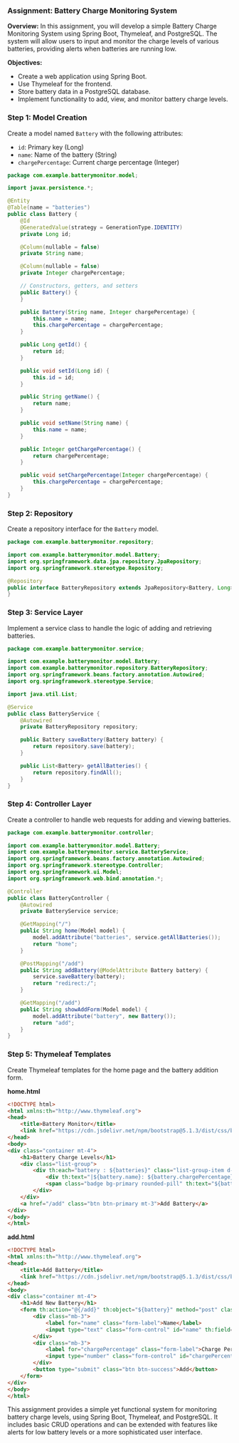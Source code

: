 ### Assignment: Battery Charge Monitoring System

**Overview:**
In this assignment, you will develop a simple Battery Charge Monitoring System using Spring Boot, Thymeleaf, and PostgreSQL. The system will allow users to input and monitor the charge levels of various batteries, providing alerts when batteries are running low.

**Objectives:**
- Create a web application using Spring Boot.
- Use Thymeleaf for the frontend.
- Store battery data in a PostgreSQL database.
- Implement functionality to add, view, and monitor battery charge levels.

### Step 1: Model Creation

Create a model named `Battery` with the following attributes:
- `id`: Primary key (Long)
- `name`: Name of the battery (String)
- `chargePercentage`: Current charge percentage (Integer)

```java
package com.example.batterymonitor.model;

import javax.persistence.*;

@Entity
@Table(name = "batteries")
public class Battery {
    @Id
    @GeneratedValue(strategy = GenerationType.IDENTITY)
    private Long id;

    @Column(nullable = false)
    private String name;

    @Column(nullable = false)
    private Integer chargePercentage;

    // Constructors, getters, and setters
    public Battery() {
    }

    public Battery(String name, Integer chargePercentage) {
        this.name = name;
        this.chargePercentage = chargePercentage;
    }

    public Long getId() {
        return id;
    }

    public void setId(Long id) {
        this.id = id;
    }

    public String getName() {
        return name;
    }

    public void setName(String name) {
        this.name = name;
    }

    public Integer getChargePercentage() {
        return chargePercentage;
    }

    public void setChargePercentage(Integer chargePercentage) {
        this.chargePercentage = chargePercentage;
    }
}
```

### Step 2: Repository

Create a repository interface for the `Battery` model.

```java
package com.example.batterymonitor.repository;

import com.example.batterymonitor.model.Battery;
import org.springframework.data.jpa.repository.JpaRepository;
import org.springframework.stereotype.Repository;

@Repository
public interface BatteryRepository extends JpaRepository<Battery, Long> {
}
```

### Step 3: Service Layer

Implement a service class to handle the logic of adding and retrieving batteries.

```java
package com.example.batterymonitor.service;

import com.example.batterymonitor.model.Battery;
import com.example.batterymonitor.repository.BatteryRepository;
import org.springframework.beans.factory.annotation.Autowired;
import org.springframework.stereotype.Service;

import java.util.List;

@Service
public class BatteryService {
    @Autowired
    private BatteryRepository repository;

    public Battery saveBattery(Battery battery) {
        return repository.save(battery);
    }

    public List<Battery> getAllBatteries() {
        return repository.findAll();
    }
}
```

### Step 4: Controller Layer

Create a controller to handle web requests for adding and viewing batteries.

```java
package com.example.batterymonitor.controller;

import com.example.batterymonitor.model.Battery;
import com.example.batterymonitor.service.BatteryService;
import org.springframework.beans.factory.annotation.Autowired;
import org.springframework.stereotype.Controller;
import org.springframework.ui.Model;
import org.springframework.web.bind.annotation.*;

@Controller
public class BatteryController {
    @Autowired
    private BatteryService service;

    @GetMapping("/")
    public String home(Model model) {
        model.addAttribute("batteries", service.getAllBatteries());
        return "home";
    }

    @PostMapping("/add")
    public String addBattery(@ModelAttribute Battery battery) {
        service.saveBattery(battery);
        return "redirect:/";
    }

    @GetMapping("/add")
    public String showAddForm(Model model) {
        model.addAttribute("battery", new Battery());
        return "add";
    }
}
```

### Step 5: Thymeleaf Templates

Create Thymeleaf templates for the home page and the battery addition form.

**home.html**
```html
<!DOCTYPE html>
<html xmlns:th="http://www.thymeleaf.org">
<head>
    <title>Battery Monitor</title>
    <link href="https://cdn.jsdelivr.net/npm/bootstrap@5.1.3/dist/css/bootstrap.min.css" rel="stylesheet">
</head>
<body>
<div class="container mt-4">
    <h1>Battery Charge Levels</h1>
    <div class="list-group">
        <div th:each="battery : ${batteries}" class="list-group-item d-flex justify-content-between align-items-center">
            <div th:text="|${battery.name}: ${battery.chargePercentage}%|"></div>
            <span class="badge bg-primary rounded-pill" th:text="${battery.chargePercentage}"></span>
        </div>
    </div>
    <a href="/add" class="btn btn-primary mt-3">Add Battery</a>
</div>
</body>
</html>
```

**add.html**
```html
<!DOCTYPE html>
<html xmlns:th="http://www.thymeleaf.org">
<head>
    <title>Add Battery</title>
    <link href="https://cdn.jsdelivr.net/npm/bootstrap@5.1.3/dist/css/bootstrap.min.css" rel="stylesheet">
</head>
<body>
<div class="container mt-4">
    <h1>Add New Battery</h1>
    <form th:action="@{/add}" th:object="${battery}" method="post" class="mt-3">
        <div class="mb-3">
            <label for="name" class="form-label">Name</label>
            <input type="text" class="form-control" id="name" th:field="*{name}" placeholder="Name" required>
        </div>
        <div class="mb-3">
            <label for="chargePercentage" class="form-label">Charge Percentage</label>
            <input type="number" class="form-control" id="chargePercentage" th:field="*{chargePercentage}" placeholder="Charge Percentage" required>
        </div>
        <button type="submit" class="btn btn-success">Add</button>
    </form>
</div>
</body>
</html>
```

This assignment provides a simple yet functional system for monitoring battery charge levels, using Spring Boot, Thymeleaf, and PostgreSQL. It includes basic CRUD operations and can be extended with features like alerts for low battery levels or a more sophisticated user interface.
